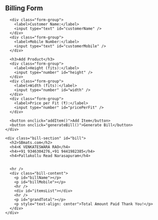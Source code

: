 <!DOCTYPE html>
<html lang="en">
  <head>
    <meta charset="UTF-8" />
    <title>SB Billing System</title>
  </head>
  <body>
    <div class="form-section">
      <h2>Billing Form</h2>

      <div class="form-group">
        <label>Customer Name:</label>
        <input type="text" id="customerName" />
      </div>
      <div class="form-group">
        <label>Mobile Number:</label>
        <input type="text" id="customerMobile" />
      </div>

      <h3>Add Product</h3>
      <div class="form-group">
        <label>Height (fits):</label>
        <input type="number" id="height" />
      </div>
      <div class="form-group">
        <label>Width (fits):</label>
        <input type="number" id="width" />
      </div>
      <div class="form-group">
        <label>Price per Fit (₹):</label>
        <input type="number" id="pricePerFit" />
      </div>

      <button onclick="addItem()">Add Item</button>
      <button onclick="generateBill()">Generate Bill</button>
    </div>

    <div class="bill-section" id="bill">
      <h2>SBmats.com</h2>
      <h4>K VENKATESWARA RAO</h4>
      <h4>+91 9346304276,+91 9441982385</h4>
      <h4>Pallakollu Read Narasapuram</h4>

      
      <hr />
      <div class="bill-content">
        <p id="billName"></p>
        <p id="billMobile"></p>
        <hr />
        <div id="itemsList"></div>
        <hr />
        <p id="grandTotal"></p>
        <p style="text-align: center">Total Amount Paid Thank You!</p>
      </div>
    </div>

  </body>
</html>
